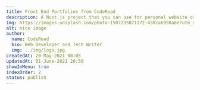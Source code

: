 ```yaml
---
title: Front End Portfolios from CodeRoad
description: A Nuxt.js project that you can use for personal website or blogging
img: https://images.unsplash.com/photo-1507235071172-438ca6950a8e?utm_medium=medium&w=700&q=50&auto=format
alt: nice image
author:
  name: CodeRoad
  bio: Web Developer and Tech Writer
  img: ../img/logo.jpg
createdAt: 20-May-2021 00:05
updatedAt: 01-June-2021 20:30
showInMenu: true
indexOrder: 2
status: publish
---
```

